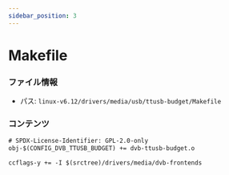 ```yaml
---
sidebar_position: 3
---
```

# Makefile

### ファイル情報

- パス: `linux-v6.12/drivers/media/usb/ttusb-budget/Makefile`

### コンテンツ

```txt
# SPDX-License-Identifier: GPL-2.0-only
obj-$(CONFIG_DVB_TTUSB_BUDGET) += dvb-ttusb-budget.o

ccflags-y += -I $(srctree)/drivers/media/dvb-frontends

```
